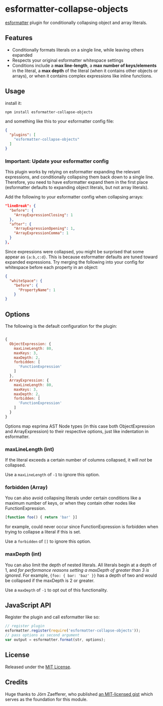 # esformatter-collapse-objects

[esformatter](https://github.com/millermedeiros/esformatter) plugin for
conditionally collapsing object and array literals.

## Features
* Conditionally formats literals on a single line, while leaving others expanded
* Respects your original esformatter whitespace settings
* Conditions include a **max line-length**, a **max number of keys/elements** in the literal,
  a **max depth** of the literal (when it contains other objects or arrays), or when
  it contains complex expressions like inline functions.


## Usage

install it:

```sh
npm install esformatter-collapse-objects
```

and something like this to your esformatter config file:

```json
{
  "plugins": [
    "esformatter-collapse-objects"
  ]
}
```

### Important: Update your esformatter config

This plugin works by relying on esformatter expanding the relevant expressions,
and conditionally collapsing them back down to a single line. Therefore, you
need to have esformatter expand them in the first place (esformatter defaults to
expanding object literals, but not array literals).

Add the following to your esformatter config when collapsing arrays:

```json
"lineBreak": {
  "before": {
    "ArrayExpressionClosing": 1
  },
  "after": {
    "ArrayExpressionOpening": 1,
    "ArrayExpressionComma": 1
  }
},
```

Since expressions were collapsed, you might be surprised that some appear as
`{a:b,c:d}`. This is because esformatter defaults are tuned toward expanded
expressions. Try merging the following into your config for whitespace before
each property in an object:

```json
{
  "whiteSpace": {
    "before": {
      "PropertyName": 1
    }
}
```

## Options

The following is the default configuration for the plugin:

```js

{
  ObjectExpression: {
    maxLineLength: 80,
    maxKeys: 3,
    maxDepth: 2,
    forbidden: [
      'FunctionExpression'
    ]
  },
  ArrayExpression: {
    maxLineLength: 80,
    maxKeys: 3,
    maxDepth: 2,
    forbidden: [
      'FunctionExpression'
    ]
  }
}
```

Options map esprima AST Node types (in this case both ObjectExpression and
ArrayExpression) to their respective options, just like indentation in
esformatter.

### maxLineLength (int)
If the literal exceeds a certain number of columns collapsed, it will *not* be collapsed.


Use a `maxLineLength` of `-1` to ignore this option.

### forbidden (Array)
You can also avoid collapsing literals under certain conditions
like a maximum number of keys, or when they contain other nodes like
FunctionExpression.

```js
[function foo() { return 'bar' }]
```

for example, could never occur since FunctionExpression is forbidden when
trying to collapse a literal if this is set.


Use a `forbidden` of `[]` to ignore this option.

### maxDepth (int)
You can also limit the depth of nested literals. All literals begin at a depth
of 1, and *for performance reasons setting a maxDepth of greater than 3 is
ignored*. For example, `{foo: { bar: 'baz' }}` has a depth of two and would be
collapsed if the maxDepth is 2 or greater.


Use a `maxDepth` of `-1` to opt out of this functionality.

## JavaScript API

Register the plugin and call esformatter like so:

```js
// register plugin
esformatter.register(require('esformatter-collapse-objects'));
// pass options as second argument
var output = esformatter.format(str, options);
```

## License

Released under the [MIT License](http://opensource.org/licenses/MIT).

## Credits

Huge thanks to Jörn Zaefferer, who published [an MIT-licensed gist](https://gist.github.com/jzaefferer/23bef744ffea751b2668)
which serves as the foundation for this module.
